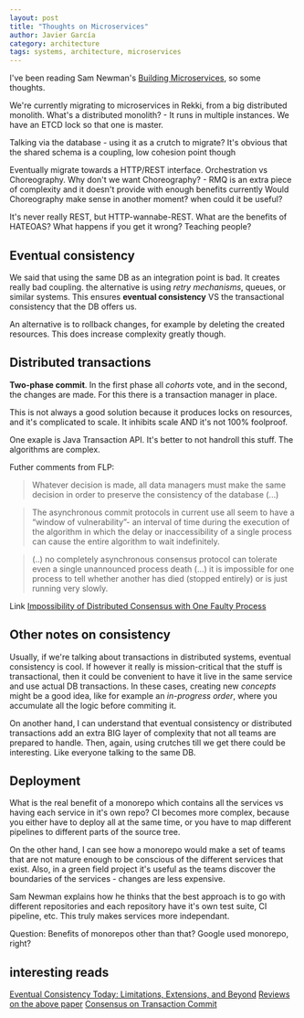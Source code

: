 ```yaml
---
layout: post
title: "Thoughts on Microservices"
author: Javier García
category: architecture
tags: systems, architecture, microservices
---
```


I've been reading Sam Newman's [Building Microservices][0], so some thoughts.

We're currently migrating to microservices in Rekki, from a big distributed
monolith.  What's a distributed monolith? - It runs in multiple instances.  We
have an ETCD lock so that one is master.


Talking via the database - using it as a crutch to migrate? It's obvious that
the shared schema is a coupling, low cohesion point though

Eventually migrate towards a HTTP/REST interface. Orchestration vs
Choreography.  Why don't we want Choreography? - RMQ is an extra piece of
complexity and it doesn't provide with enough benefits currently Would
Choreography make sense in another moment? when could it be useful?

It's never really REST, but HTTP-wannabe-REST. What are the benefits of
HATEOAS? What happens if you get it wrong? Teaching people?

## Eventual consistency

We said that using the same DB as an integration point is bad. It creates
really bad coupling. the alternative is using _retry mechanisms_, queues, or
similar systems. This ensures **eventual consistency** VS the transactional
consistency that the DB offers us.

An alternative is to rollback changes, for example by deleting the created
resources. This does increase complexity greatly though.

## Distributed transactions

**Two-phase commit**. In the first phase all _cohorts_ vote, and in the second,
the changes are made. For this there is a transaction manager in place.

This is not always a good solution because it produces locks on resources, and
it's complicated to scale. It inhibits scale AND it's not 100% foolproof.

One exaple is Java Transaction API. It's better to not handroll this stuff. The
algorithms are complex.

Futher comments from FLP:

> Whatever decision is made, all data managers must make the same decision in
> order to preserve the consistency of the database (...)

> The asynchronous commit protocols in current use all seem to have a “window
> of vulnerability”- an interval of time during the execution of the algorithm
> in which the delay or inaccessibility of a single process can cause the
> entire algorithm to wait indefinitely.

> (..) no completely asynchronous consensus protocol can tolerate even a single
> unannounced process death (...) it is impossible for one process to tell
> whether another has died (stopped entirely) or is just running very slowly.

Link [Impossibility of Distributed Consensus with One Faulty Process][3]

## Other notes on consistency

Usually, if we're talking about transactions in distributed systems, eventual
consistency is cool. If however it really is mission-critical that the stuff is
transactional, then it could be convenient to have it live in the same service
and use actual DB transactions. In these cases, creating new _concepts_ might
be a good idea, like for example an _in-progress order_, where you accumulate
all the logic before commiting it.

On another hand, I can understand that eventual consistency or distributed
transactions add an extra BIG layer of complexity that not all teams are
prepared to handle. Then, again, using crutches till we get there could be
interesting. Like everyone talking to the same DB.


## Deployment

What is the real benefit of a monorepo which contains all the services vs having each
service in it's own repo? CI becomes more complex, because you either have to deploy all
at the same time, or you have to map different pipelines to different parts of the source
tree.

On the other hand, I can see how a monorepo would make a set of teams that are not mature
enough to be conscious of the different services that exist. Also, in a green field project
it's useful as the teams discover the boundaries of the services - changes are less expensive.

Sam Newman explains how he thinks that the best approach is to go with different repositories
and each repository have it's own test suite, CI pipeline, etc. This truly makes services
more independant.

Question: Benefits of monorepos other than that? Google used monorepo, right?

## interesting reads

[Eventual Consistency Today: Limitations, Extensions, and Beyond][1]
[Reviews on the above paper][2]
[Consensus on Transaction Commit][4]



[0]: https://www.goodreads.com/book/show/22512931-building-microservices
[1]: https://queue.acm.org/detail.cfm?id=2462076
[2]: https://web.eecs.umich.edu/~mozafari/fall2018/eecs584/reviews/summaries/summary29.html
[3]: https://groups.csail.mit.edu/tds/papers/Lynch/jacm85.pdf
[4]: https://arxiv.org/pdf/cs/0408036.pdf
